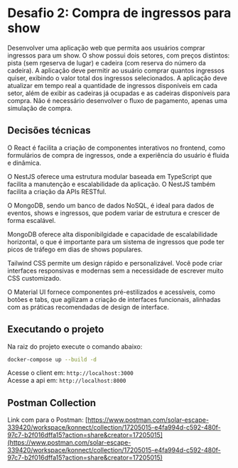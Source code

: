 # Desafio 2: Compra de ingressos para show

Desenvolver uma aplicação web que permita aos usuários comprar ingressos para um show. O show possui dois setores, com preços distintos: pista (sem rgeserva de lugar) e cadeira (com reserva do número da cadeira). A aplicação deve permitir ao usuário comprar quantos ingressos quiser, exibindo o valor total dos ingressos selecionados. A aplicação deve atualizar em tempo real a quantidade de ingressos disponíveis em cada setor, além de exibir as cadeiras já ocupadas e as cadeiras disponíveis para compra. Não é necessário desenvolver o fluxo de pagamento, apenas uma simulação de compra.

## Decisões técnicas

O React é facilita a criação de componentes interativos no frontend, como formulários de compra de ingressos, onde a experiência do usuário é fluida e dinâmica.

O NestJS oferece uma estrutura modular baseada em TypeScript que facilita a manutenção e escalabilidade da aplicação. O NestJS também facilita a criação da APIs RESTful.

O MongoDB, sendo um banco de dados NoSQL, é ideal para dados de eventos, shows e ingressos, que podem variar de estrutura e crescer de forma escalável.

MongoDB oferece alta disponibilgidade e capacidade de escalabilidade horizontal, o que é importante para um sistema de ingressos que pode ter picos de tráfego em dias de shows populares.

Tailwind CSS permite um design rápido e personalizável. Você pode criar interfaces responsivas e modernas sem a necessidade de escrever muito CSS customizado.

O Material UI fornece componentes pré-estilizados e acessíveis, como botões e tabs, que agilizam a criação de interfaces funcionais, alinhadas com as práticas recomendadas de design de interface.

## Executando o projeto

Na raiz do projeto execute o comando abaixo:

```bash
docker-compose up --build -d
```

Acesse o client em: `http://localhost:3000` </br>
Acesse a api em: `http://localhost:8000`

## Postman Collection

Link com para o Postman: [https://www.postman.com/solar-escape-339420/workspace/konnect/collection/17205015-e4fa994d-c592-480f-97c7-b2f016dffa15?action=share&creator=17205015](https://www.postman.com/solar-escape-339420/workspace/konnect/collection/17205015-e4fa994d-c592-480f-97c7-b2f016dffa15?action=share&creator=17205015)

